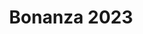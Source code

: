 ---
title: Bonanza 2023
type: landing

sections:
  - block: features
    design:
      spacing:
    # Customize the section spacing. Order is top, right, bottom, left.
        padding: ["20px", "0", "20px", "0"]
    content:
      title: The Bonanza 2023 in numbers
      subtitle: Umeå
      text: 2023
      items:
        - name: 263
          description: Total registered
          icon: people-group
          icon_pack: fas
        - name: 129
          description: Foot
          icon: person-walking
          icon_pack: fas
        - name: 134
          description: Bike
          icon: bicycle
          icon_pack: fas
        - name: 148
          description: Banquet
          icon: martini-glass
          icon_pack: fas
---